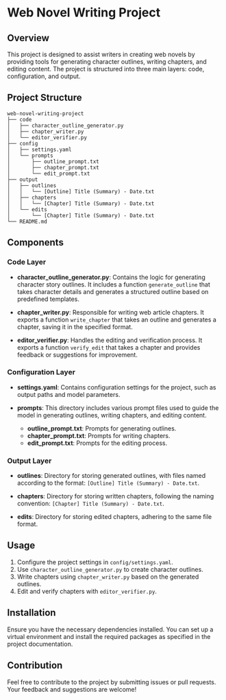 # Web Novel Writing Project

## Overview
This project is designed to assist writers in creating web novels by providing tools for generating character outlines, writing chapters, and editing content. The project is structured into three main layers: code, configuration, and output.

## Project Structure
```
web-novel-writing-project
├── code
│   ├── character_outline_generator.py
│   ├── chapter_writer.py
│   └── editor_verifier.py
├── config
│   ├── settings.yaml
│   └── prompts
│       ├── outline_prompt.txt
│       ├── chapter_prompt.txt
│       └── edit_prompt.txt
├── output
│   ├── outlines
│   │   └── [Outline] Title (Summary) - Date.txt
│   ├── chapters
│   │   └── [Chapter] Title (Summary) - Date.txt
│   └── edits
│       └── [Chapter] Title (Summary) - Date.txt
└── README.md
```

## Components

### Code Layer
- **character_outline_generator.py**: Contains the logic for generating character story outlines. It includes a function `generate_outline` that takes character details and generates a structured outline based on predefined templates.
  
- **chapter_writer.py**: Responsible for writing web article chapters. It exports a function `write_chapter` that takes an outline and generates a chapter, saving it in the specified format.

- **editor_verifier.py**: Handles the editing and verification process. It exports a function `verify_edit` that takes a chapter and provides feedback or suggestions for improvement.

### Configuration Layer
- **settings.yaml**: Contains configuration settings for the project, such as output paths and model parameters.

- **prompts**: This directory includes various prompt files used to guide the model in generating outlines, writing chapters, and editing content.
  - **outline_prompt.txt**: Prompts for generating outlines.
  - **chapter_prompt.txt**: Prompts for writing chapters.
  - **edit_prompt.txt**: Prompts for the editing process.

### Output Layer
- **outlines**: Directory for storing generated outlines, with files named according to the format: `[Outline] Title (Summary) - Date.txt`.

- **chapters**: Directory for storing written chapters, following the naming convention: `[Chapter] Title (Summary) - Date.txt`.

- **edits**: Directory for storing edited chapters, adhering to the same file format.

## Usage
1. Configure the project settings in `config/settings.yaml`.
2. Use `character_outline_generator.py` to create character outlines.
3. Write chapters using `chapter_writer.py` based on the generated outlines.
4. Edit and verify chapters with `editor_verifier.py`.

## Installation
Ensure you have the necessary dependencies installed. You can set up a virtual environment and install the required packages as specified in the project documentation.

## Contribution
Feel free to contribute to the project by submitting issues or pull requests. Your feedback and suggestions are welcome!